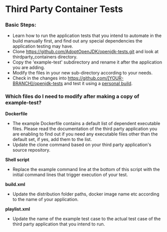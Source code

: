 # Third Party Container Tests
### Basic Steps:
- Learn how to run the application tests that you intend to automate in the build manually first, and find out any special dependencies the application testing may have.
- Clone https://github.com/AdoptOpenJDK/openjdk-tests.git and look at thirdparty_containers directory.
- Copy the 'example-test' subdirectory and rename it after the application you are adding. 
- Modify the files in your new sub-directory according to your needs. 
- Check in the changes into https://github.com/[YOUR-BRANCH]/openjdk-tests and test it using a <a href="https://github.com/AdoptOpenJDK/openjdk-tests/wiki/How-to-Run-a-Personal-Test-Build-on-Jenkins">personal build</a>. 

### Which files do I need to modify after making a copy of example-test?

**Dockerfile**
- The example Dockerfile contains a default list of dependent executable files. Please read the documentation of the third party application you are enabling to find out if you need any executable files other than the default set, if yes, add them to the list.   
- Update the clone command based on your third party application's source repository.
 
 **Shell script**
- Replace the example command line at the bottom of this script with the initial command lines that trigger execution of your test.

**build.xml** 
- Update the distribution folder paths, docker image name etc according to the name of your application. 

**playlist.xml** 
- Update the name of the example test case to the actual test case of the third party application that you intend to run. 

